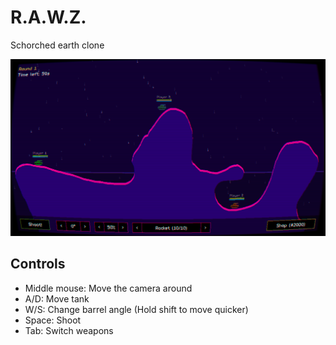 # R.A.W.Z.

Schorched earth clone

![Curren status](res/current_screenshot.png?raw=true "RAWZ")

## Controls

- Middle mouse: Move the camera around
- A/D: Move tank
- W/S: Change barrel angle (Hold shift to move quicker)
- Space: Shoot
- Tab: Switch weapons
